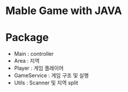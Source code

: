 # Mable Game with JAVA

# Package

- Main : controller
- Area : 지역
- Player : 게임 플레이어
- GameService : 게임 구조 및 실행
- Utils : Scanner 및 지역 split
